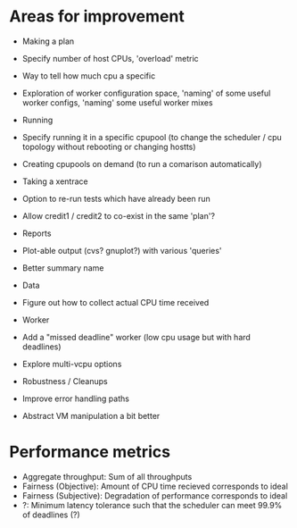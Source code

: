 # Areas for improvement

- Making a plan
 - Specify number of host CPUs, 'overload' metric
 - Way to tell how much cpu a specific
 - Exploration of worker configuration space, 'naming' of some useful worker configs, 'naming' some useful worker mixes

- Running
 + Specify running it in a specific cpupool (to change the scheduler / cpu topology without rebooting or changing hostts)
 - Creating cpupools on demand (to run a comarison automatically)
 - Taking a xentrace
 - Option to re-run tests which have already been run
 - Allow credit1 / credit2 to co-exist in the same 'plan'?

- Reports
 - Plot-able output (cvs? gnuplot?) with various 'queries'
 - Better summary name

- Data
 - Figure out how to collect actual CPU time received

- Worker
 - Add a "missed deadline" worker (low cpu usage but with hard deadlines)
 - Explore multi-vcpu options

- Robustness / Cleanups
 - Improve error handling paths
 - Abstract VM manipulation a bit better
 
# Performance metrics

 - Aggregate throughput: Sum of all throughputs
 - Fairness (Objective): Amount of CPU time recieved corresponds to ideal
 - Fairness (Subjective): Degradation of performance corresponds to ideal
 - ?: Minimum latency tolerance such that the scheduler can meet 99.9% of deadlines (?)

